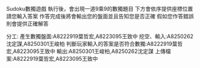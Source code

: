 Sudoku數獨遊戲
執行後，會出現一道9乘9的數獨題目
下方會依序提供座標位置請您輸入答案
作答完成後將會輸出您的盤面並且告知您是否正確
假如您作答錯誤則會提供正確解答

分工:
產生數獨盤面:A8222919葉哲宏,A8223095王致中
挖空、輸入:A8250262沈定謀,A8250301王峻柏
判斷玩家輸入的答案是否符合數獨:A8222919葉哲宏,A8223095王致中
輸出:A8250301王峻柏,A8250262沈定謀
上傳檔案:A8222919葉哲宏,A8223095王致中
